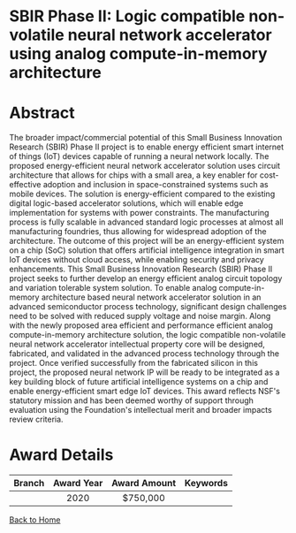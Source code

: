 
SBIR Phase II: Logic compatible non-volatile neural network accelerator using analog compute-in-memory architecture
===================================================================================================================

# Abstract


The broader impact/commercial potential of this Small Business Innovation Research (SBIR) Phase II project is to enable energy efficient smart internet of things (IoT) devices capable of running a neural network locally. The proposed energy-efficient neural network accelerator solution uses circuit architecture that allows for chips with a small area, a key enabler for cost-effective adoption and inclusion in space-constrained systems such as mobile devices. The solution is energy-efficient compared to the existing digital logic-based accelerator solutions, which will enable edge implementation for systems with power constraints. The manufacturing process is fully scalable in advanced standard logic processes at almost all manufacturing foundries, thus allowing for widespread adoption of the architecture. The outcome of this project will be an energy-efficient system on a chip (SoC) solution that offers artificial intelligence integration in smart IoT devices without cloud access, while enabling security and privacy enhancements. This Small Business Innovation Research (SBIR) Phase II project seeks to further develop an energy efficient analog circuit topology and variation tolerable system solution. To enable analog compute-in-memory architecture based neural network accelerator solution in an advanced semiconductor process technology, significant design challenges need to be solved with reduced supply voltage and noise margin. Along with the newly proposed area efficient and performance efficient analog compute-in-memory architecture solution, the logic compatible non-volatile neural network accelerator intellectual property core will be designed, fabricated, and validated in the advanced process technology through the project. Once verified successfully from the fabricated silicon in this project, the proposed neural network IP will be ready to be integrated as a key building block of future artificial intelligence systems on a chip and enable energy-efficient smart edge IoT devices. This award reflects NSF's statutory mission and has been deemed worthy of support through evaluation using the Foundation's intellectual merit and broader impacts review criteria.  

# Award Details

|Branch|Award Year|Award Amount|Keywords|
| :---: | :---: | :---: | :---: |
||2020|$750,000||
  
  


[Back to Home](https://github.com/chrischow/dod_sbir_awards#575)